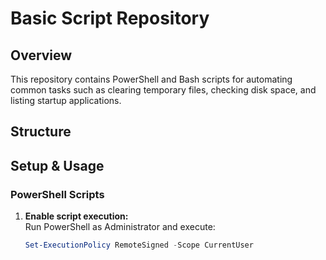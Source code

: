 # Basic Script Repository

## **Overview**
This repository contains PowerShell and Bash scripts for automating common tasks such as clearing temporary files, checking disk space, and listing startup applications.

## **Structure**

## **Setup & Usage**
### **PowerShell Scripts**
1. **Enable script execution:**  
   Run PowerShell as Administrator and execute:
   ```powershell
   Set-ExecutionPolicy RemoteSigned -Scope CurrentUser
